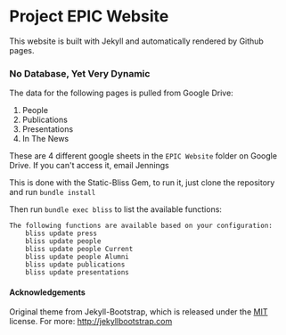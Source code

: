 # Project EPIC Website
This website is built with Jekyll and automatically rendered by Github pages.

### No Database, Yet Very Dynamic
The data for the following pages is pulled from Google Drive:

1. People
2. Publications
3. Presentations
4. In The News

These are 4 different google sheets in the ```EPIC Website``` folder on Google Drive. If you can't access it, email Jennings

This is done with the Static-Bliss Gem, to run it, just clone the repository and run ```bundle install```

Then run ```bundle exec bliss``` to list the available functions: 

	The following functions are available based on your configuration:
		bliss update press
		bliss update people
		bliss update people Current
		bliss update people Alumni
		bliss update publications
		bliss update presentations


#### Acknowledgements
Original theme from Jekyll-Bootstrap, which is released under the [MIT](http://opensource.org/licenses/MIT) license.  For more:  <http://jekyllbootstrap.com>